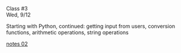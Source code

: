 <div class="lecture2">

<div class="column_date">
<p markdown="block">

Class #3 <br>
Wed, 9/12

</p>
</div>
<div class="column_materials">
<p markdown="block">

Starting with Python, continued: getting input from users,
conversion functions, arithmetic operations, string operations

[notes 02](https://drive.google.com/file/d/1RQPYh_JRg2vQGkXh_8lDJ_wI3e4ijftW/view?usp=sharing)


</p>
</div>

<div class="column_assign">
<p markdown="block">



</p>
</div>

</div>
